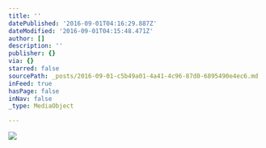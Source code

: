 ```yaml
---
title: ''
datePublished: '2016-09-01T04:16:29.887Z'
dateModified: '2016-09-01T04:15:48.471Z'
author: []
description: ''
publisher: {}
via: {}
starred: false
sourcePath: _posts/2016-09-01-c5b49a01-4a41-4c96-87d0-6895490e4ec6.md
inFeed: true
hasPage: false
inNav: false
_type: MediaObject

---
```

![](https://the-grid-user-content.s3-us-west-2.amazonaws.com/9e7d71b0-c444-4d19-9609-086100e67b47.jpg)
